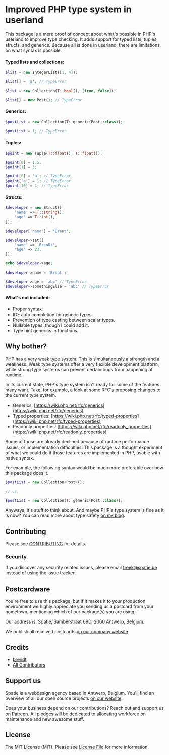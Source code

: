 # Improved PHP type system in userland

This package is a mere proof of concept about what's possible in PHP's userland to improve type checking. 
It adds support for typed lists, tuples, structs, and generics. 
Because all is done in userland, there are limitations on what syntax is possible.

#### Typed lists and collections:

```php
$list = new IntegerList([1, 4]);

$list[] = 'a'; // TypeError
```

```php
$list = new Collection(T::bool(), [true, false]);

$list[] = new Post(); // TypeError
```

#### Generics:

```php
$postList = new Collection(T::generic(Post::class));

$postList = 1; // TypeError
```

#### Tuples:

```php
$point = new Tuple(T::float(), T::float());

$point[0] = 1.5;
$point[1] = 3;

$point[0] = 'a'; // TypeError
$point['a'] = 1; // TypeError
$point[10] = 1; // TypeError
```

#### Structs:

```php
$developer = new Struct([
    'name' => T::string(),
    'age' => T::int(),
]);

$developer['name'] = 'Brent';

$developer->set([
    'name' => 'BrenDt',
    'age' => 23,
]);

echo $developer->age;

$developer->name = 'Brent';

$developer->age = 'abc' // TypeError
$developer->somethingElse = 'abc' // TypeError
```

#### What's not included:

- Proper syntax.
- IDE auto completion for generic types.
- Prevention of type casting between scalar types.
- Nullable types, though I could add it.
- Type hint generics in functions.

## Why bother?

PHP has a very weak type system. 
This is simultaneously a strength and a weakness. 
Weak type systems offer a very flexible development platform,
while strong type systems can prevent certain bugs from happening at runtime.

In its current state, PHP's type system isn't ready for some of the features many want. 
Take, for example, a look at some RFC's proposing changes to the current type system.

- Generics: [https://wiki.php.net/rfc/generics](https://wiki.php.net/rfc/generics)
- Typed properties: [https://wiki.php.net/rfc/typed-properties](https://wiki.php.net/rfc/typed-properties)
- Readonly properties: [https://wiki.php.net/rfc/readonly_properties](https://wiki.php.net/rfc/readonly_properties)

Some of those are already declined because of runtime performance issues, or implementation difficulties.
This package is a thought experiment of what we could do if those features are implemented in PHP, usable with native syntax.

For example, the following syntax would be much more preferable over how this package does it.

```php
$postList = new Collection<Post>();

// vs.

$postList = new Collection(T::generic(Post::class));
```

Anyways, it's stuff to think about. 
And maybe PHP's type system is fine as it is now? 
You can read more about type safety [on my blog](https://www.stitcher.io/blog/liskov-and-type-safety).

## Contributing

Please see [CONTRIBUTING](CONTRIBUTING.md) for details.

### Security

If you discover any security related issues, please email freek@spatie.be instead of using the issue tracker.

## Postcardware

You're free to use this package, but if it makes it to your production environment we highly appreciate you sending us a postcard from your hometown, mentioning which of our package(s) you are using.

Our address is: Spatie, Samberstraat 69D, 2060 Antwerp, Belgium.

We publish all received postcards [on our company website](https://spatie.be/en/opensource/postcards).

## Credits

- [brendt](https://github.com/brendt)
- [All Contributors](../../contributors)

## Support us

Spatie is a webdesign agency based in Antwerp, Belgium. You'll find an overview of all our open source projects [on our website](https://spatie.be/opensource).

Does your business depend on our contributions? Reach out and support us on [Patreon](https://www.patreon.com/spatie). 
All pledges will be dedicated to allocating workforce on maintenance and new awesome stuff.

## License

The MIT License (MIT). Please see [License File](LICENSE.md) for more information.
